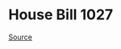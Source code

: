 # House Bill 1027

[Source](http://lawfilesext.leg.wa.gov/biennium/2023-24/Pdf/Bills/House%20Bills/1027.pdf)